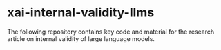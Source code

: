 # xai-internal-validity-llms
The following repository contains key code and material for the research article on internal validity of large language models.

